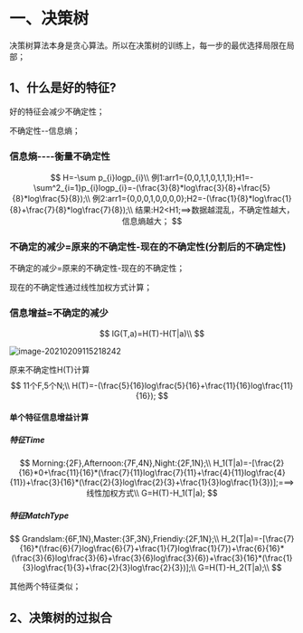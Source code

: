 # 一、决策树

决策树算法本身是贪心算法。所以在决策树的训练上，每一步的最优选择局限在局部；

## 1、什么是好的特征?

好的特征会减少不确定性；

不确定性--信息熵；

### 信息熵----衡量不确定性

$$
H=-\sum p_{i}logp_{i}\\
例1:arr1={0,0,1,1,0,1,1,1};H1=-\sum^2_{i=1}p_{i}logp_{i}=-(\frac{3}{8}*log\frac{3}{8}+\frac{5}{8}*log\frac{5}{8});\\
例2:arr1={0,0,0,1,0,0,0,0};H2=-(\frac{1}{8}*log\frac{1}{8}+\frac{7}{8}*log\frac{7}{8});\\
结果:H2<H1;==>数据越混乱，不确定性越大，信息熵越大；
$$

### 不确定的减少=原来的不确定性-现在的不确定性(分割后的不确定性)

不确定的减少=原来的不确定性-现在的不确定性；

现在的不确定性通过线性加权方式计算；

### 信息增益=不确定的减少

$$
IG(T,a)=H(T)-H(T|a)\\
$$

![image-20210209115218242](/Users/zenmen/Projects/courses_ml_notebook/images/image-20210209115218242.png)

原来不确定性H(T)计算
$$
11个F,5个N;\\
H(T)=-(\frac{5}{16}log\frac{5}{16}+\frac{11}{16}log\frac{11}{16});
$$

#### 单个特征信息增益计算

##### 特征Time

$$
Morning:{2F},Afternoon:{7F,4N},Night:{2F,1N};\\
H_1(T|a)=-[\frac{2}{16}*0+\frac{11}{16}*(\frac{7}{11}log\frac{7}{11}+\frac{4}{11}log\frac{4}{11})+\frac{3}{16}*(\frac{2}{3}log\frac{2}{3}+\frac{1}{3}log\frac{1}{3})];===>线性加权方式\\
G=H(T)-H_1(T|a);
$$

##### 特征MatchType

$$
Grandslam:{6F,1N},Master:{3F,3N},Friendiy:{2F,1N};\\
H_2(T|a)=-[\frac{7}{16}*(\frac{6}{7}log\frac{6}{7}+\frac{1}{7}log\frac{1}{7})+\frac{6}{16}*(\frac{3}{6}log\frac{3}{6}+\frac{3}{6}log\frac{3}{6})+\frac{3}{16}*(\frac{1}{3}log\frac{1}{3}+\frac{2}{3}log\frac{2}{3})];\\
G=H(T)-H_2(T|a);\\
$$

其他两个特征类似；

## 2、决策树的过拟合







